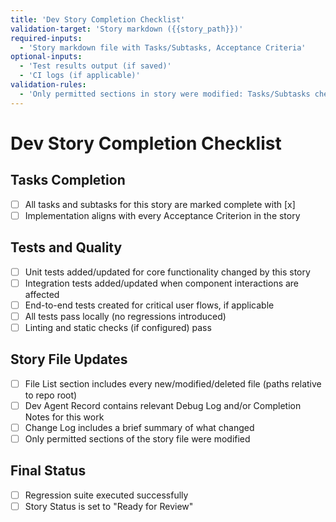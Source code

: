 ```yaml
---
title: 'Dev Story Completion Checklist'
validation-target: 'Story markdown ({{story_path}})'
required-inputs:
  - 'Story markdown file with Tasks/Subtasks, Acceptance Criteria'
optional-inputs:
  - 'Test results output (if saved)'
  - 'CI logs (if applicable)'
validation-rules:
  - 'Only permitted sections in story were modified: Tasks/Subtasks checkboxes, Dev Agent Record (Debug Log, Completion Notes), File List, Change Log, and Status'
---
```


# Dev Story Completion Checklist

## Tasks Completion

- [ ] All tasks and subtasks for this story are marked complete with [x]
- [ ] Implementation aligns with every Acceptance Criterion in the story

## Tests and Quality

- [ ] Unit tests added/updated for core functionality changed by this story
- [ ] Integration tests added/updated when component interactions are affected
- [ ] End-to-end tests created for critical user flows, if applicable
- [ ] All tests pass locally (no regressions introduced)
- [ ] Linting and static checks (if configured) pass

## Story File Updates

- [ ] File List section includes every new/modified/deleted file (paths relative to repo root)
- [ ] Dev Agent Record contains relevant Debug Log and/or Completion Notes for this work
- [ ] Change Log includes a brief summary of what changed
- [ ] Only permitted sections of the story file were modified

## Final Status

- [ ] Regression suite executed successfully
- [ ] Story Status is set to "Ready for Review"
